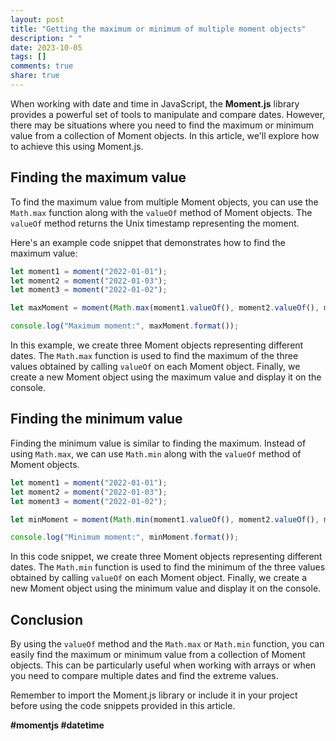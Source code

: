```yaml
---
layout: post
title: "Getting the maximum or minimum of multiple moment objects"
description: " "
date: 2023-10-05
tags: []
comments: true
share: true
---
```


When working with date and time in JavaScript, the **Moment.js** library provides a powerful set of tools to manipulate and compare dates. However, there may be situations where you need to find the maximum or minimum value from a collection of Moment objects. In this article, we'll explore how to achieve this using Moment.js.

## Finding the maximum value

To find the maximum value from multiple Moment objects, you can use the `Math.max` function along with the `valueOf` method of Moment objects. The `valueOf` method returns the Unix timestamp representing the moment.

Here's an example code snippet that demonstrates how to find the maximum value:

```javascript
let moment1 = moment("2022-01-01");
let moment2 = moment("2022-01-03");
let moment3 = moment("2022-01-02");

let maxMoment = moment(Math.max(moment1.valueOf(), moment2.valueOf(), moment3.valueOf()));

console.log("Maximum moment:", maxMoment.format());
```

In this example, we create three Moment objects representing different dates. The `Math.max` function is used to find the maximum of the three values obtained by calling `valueOf` on each Moment object. Finally, we create a new Moment object using the maximum value and display it on the console.

## Finding the minimum value

Finding the minimum value is similar to finding the maximum. Instead of using `Math.max`, we can use `Math.min` along with the `valueOf` method of Moment objects.

```javascript
let moment1 = moment("2022-01-01");
let moment2 = moment("2022-01-03");
let moment3 = moment("2022-01-02");

let minMoment = moment(Math.min(moment1.valueOf(), moment2.valueOf(), moment3.valueOf()));

console.log("Minimum moment:", minMoment.format());
```

In this code snippet, we create three Moment objects representing different dates. The `Math.min` function is used to find the minimum of the three values obtained by calling `valueOf` on each Moment object. Finally, we create a new Moment object using the minimum value and display it on the console.

## Conclusion

By using the `valueOf` method and the `Math.max` or `Math.min` function, you can easily find the maximum or minimum value from a collection of Moment objects. This can be particularly useful when working with arrays or when you need to compare multiple dates and find the extreme values.

Remember to import the Moment.js library or include it in your project before using the code snippets provided in this article.

**#momentjs #datetime**